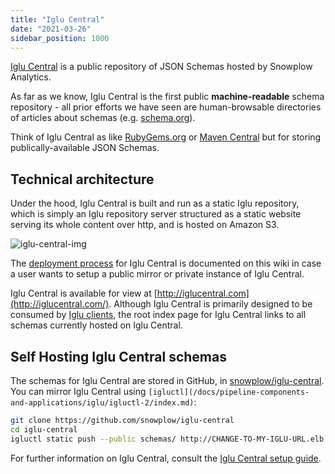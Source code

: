 ```yaml
---
title: "Iglu Central"
date: "2021-03-26"
sidebar_position: 1000
---
```


[Iglu Central](http://iglucentral.com/) is a public repository of JSON Schemas hosted by Snowplow Analytics.

As far as we know, Iglu Central is the first public **machine-readable** schema repository - all prior efforts we have seen are human-browsable directories of articles about schemas (e.g. [schema.org](http://schema.org/)).

Think of Iglu Central as like [RubyGems.org](http://rubygems.org/) or [Maven Central](http://central.maven.org/) but for storing publically-available JSON Schemas.

## Technical architecture

Under the hood, Iglu Central is built and run as a static Iglu repository, which is simply an Iglu repository server structured as a static website serving its whole content over http, and is hosted on Amazon S3.

![iglu-central-img](images/iglu-central.png)

The [deployment process](/docs/pipeline-components-and-applications/iglu/iglu-central-setup/index.md) for Iglu Central is documented on this wiki in case a user wants to setup a public mirror or private instance of Iglu Central.

Iglu Central is available for view at [http://iglucentral.com](http://iglucentral.com/). Although Iglu Central is primarily designed to be consumed by [Iglu clients](/docs/pipeline-components-and-applications/iglu/iglu-clients/index.md), the root index page for Iglu Central links to all schemas currently hosted on Iglu Central.

## Self Hosting Iglu Central schemas

The schemas for Iglu Central are stored in GitHub, in [snowplow/iglu-central](https://github.com/snowplow/iglu-central). You can mirror Iglu Central using `[igluctl](/docs/pipeline-components-and-applications/iglu/igluctl-2/index.md)`:

```bash
git clone https://github.com/snowplow/iglu-central
cd iglu-central
igluctl static push --public schemas/ http://CHANGE-TO-MY-IGLU-URL.elb.amazonaws.com 00000000-0000-0000-0000-000000000000
```

For further information on Iglu Central, consult the [Iglu Central setup guide](/docs/pipeline-components-and-applications/iglu/iglu-central-setup/index.md).
